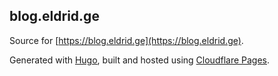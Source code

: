 ## blog.eldrid.ge ##

Source for [https://blog.eldrid.ge](https://blog.eldrid.ge).

Generated with [Hugo](https://gohugo.io/), built and hosted using [Cloudflare Pages](https://pages.cloudflare.com/).